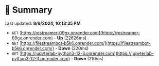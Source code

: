 # 📖 Summary
Last updated: **8/6/2024, 10:13:35 PM**

- `GET` [https://restreamer-09gx.onrender.com](https://restreamer-09gx.onrender.com) - **Up** (22626ms)
- `GET` [https://filestreambot-b5k6.onrender.com/](https://filestreambot-b5k6.onrender.com/) - **Down** (220ms)
- `GET` [https://jupyterlab-python3-12-3.onrender.com](https://jupyterlab-python3-12-3.onrender.com) - **Down** (210ms)
